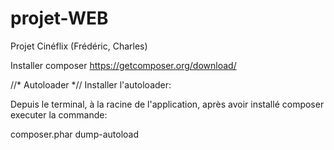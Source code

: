 # projet-WEB
Projet Cinéflix (Frédéric, Charles)


Installer composer
https://getcomposer.org/download/

//* Autoloader *//
Installer l'autoloader:

Depuis le terminal, à la racine de l'application, après avoir installé composer executer la commande:

composer.phar dump-autoload
